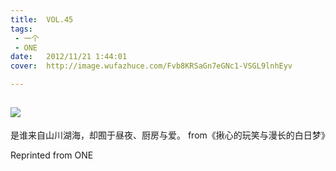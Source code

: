 ```yaml
---
title:	VOL.45
tags:
 - 一个
 - ONE
date:	2012/11/21 1:44:01
cover:	http://image.wufazhuce.com/Fvb8KRSaGn7eGNc1-VSGL9lnhEyv

---
```

![](http://image.wufazhuce.com/Fvb8KRSaGn7eGNc1-VSGL9lnhEyv)
---

是谁来自山川湖海，却囿于昼夜、厨房与爱。 from《揪心的玩笑与漫长的白日梦》
 
Reprinted from ONE
